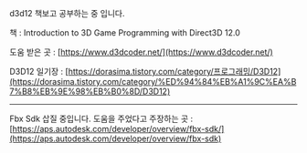 d3d12 책보고 공부하는 중 입니다.

책 : Introduction to 3D Game Programming with Direct3D 12.0

도움 받은 곳 : [https://www.d3dcoder.net/](https://www.d3dcoder.net/)

D3D12 일기장 : [https://dorasima.tistory.com/category/프로그래밍/D3D12](https://dorasima.tistory.com/category/%ED%94%84%EB%A1%9C%EA%B7%B8%EB%9E%98%EB%B0%8D/D3D12)

------
Fbx Sdk 삽질 중입니다.
도움을 주었다고 주장하는 곳 : [https://aps.autodesk.com/developer/overview/fbx-sdk/](https://aps.autodesk.com/developer/overview/fbx-sdk)
